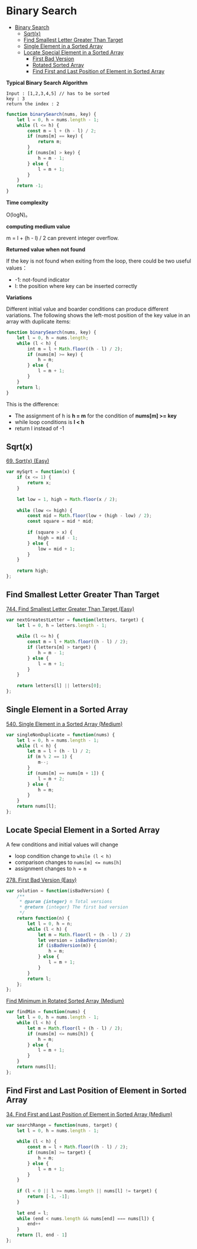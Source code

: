 # Binary Search
<!-- GFM-TOC -->
* [Binary Search](#Binary-Search)
    * [Sqrt(x)](#Sqrtx)
    * [Find Smallest Letter Greater Than Target](#Find-Smallest-Letter-Greater-Than-Target)
    * [Single Element in a Sorted Array](#Single-Element-in-a-Sorted-Array-Medium)
    * [Locate Special Element in a Sorted Array](#Locate-Special-Element-in-a-Sorted-Array)
        * [First Bad Version](#First-Bad-Version)
        * [Rotated Sorted Array](#Rotated-Sorted-Array)
        * [Find First and Last Position of Element in Sorted Array](#Find-First-and-Last-Position-of-Element-in-Sorted-Array)
<!-- GFM-TOC -->


**Typical Binary Search Algorithm**  

```text
Input : [1,2,3,4,5] // has to be sorted
key : 3
return the index : 2
```

```javascript
function binarySearch(nums, key) {
    let l = 0, h = nums.length - 1;
    while (l <= h) {
        const m = l + (h - l) / 2;
        if (nums[m] == key) {
            return m;
        }
        if (nums[m] > key) {
            h = m - 1;
        } else {
            l = m + 1;
        }
    }
    return -1;
}
```

**Time complexity**  

O(logN)。

**computing medium value**

m = l + (h - l) / 2 can prevent integer overflow.

**Returned value when not found**  

If the key is not found when exiting from the loop, there could be two useful values：

- -1: not-found indicator
- l: the position where key can be inserted correctly

**Variations**

Different initial value and boarder conditions can produce different variations. The following shows the left-most position of the key value in an array with duplicate items:

```javascript
function binarySearch(nums, key) {
    let l = 0, h = nums.length;
    while (l < h) {
        int m = l + Math.floor((h - l) / 2);
        if (nums[m] >= key) {
            h = m;
        } else {
            l = m + 1;
        }
    }
    return l;
}
```

This is the difference:

- The assignment of h is **h = m** for the condition of **nums[m] \>= key**
- while loop conditions is **l \< h**
- return l instead of -1

## Sqrt(x)

[69\. Sqrt(x) (Easy)](https://leetcode.com/problems/sqrtx/description/)

```javascript
var mySqrt = function(x) {
    if (x <= 1) {
        return x;
    }
    
    let low = 1, high = Math.floor(x / 2);
    
    while (low <= high) {
        const mid = Math.floor(low + (high - low) / 2);
        const square = mid * mid;
        
        if (square > x) {
            high = mid - 1;
        } else {
            low = mid + 1;
        }
    }
    
    return high;
};
```

## Find Smallest Letter Greater Than Target

[744\. Find Smallest Letter Greater Than Target (Easy)](https://leetcode.com/problems/find-smallest-letter-greater-than-target/description/)

```javascript
var nextGreatestLetter = function(letters, target) {
    let l = 0, h = letters.length - 1;
    
    while (l <= h) {
        const m = l + Math.floor((h - l) / 2);
        if (letters[m] > target) {
            h = m - 1;
        } else {
            l = m + 1;
        }
    }
    
    return letters[l] || letters[0];
};
```

## Single Element in a Sorted Array

[540\. Single Element in a Sorted Array (Medium)](https://leetcode.com/problems/single-element-in-a-sorted-array/description/)

```javascript
var singleNonDuplicate = function(nums) {
    let l = 0, h = nums.length - 1;
    while (l < h) {
        let m = l + (h - l) / 2;
        if (m % 2 == 1) {
            m--;
        }
        if (nums[m] == nums[m + 1]) {
            l = m + 2;
        } else {
            h = m;
        }
    }
    return nums[l];
};
```

## Locate Special Element in a Sorted Array
A few conditions and initial values will change
- loop condition change to `while (l < h)`
- comparison changes to `nums[m] <= nums[h]`
- assignment changes to `h = m`

[278\. First Bad Version (Easy)](https://leetcode.com/problems/first-bad-version/description/)

```javascript
var solution = function(isBadVersion) {
    /**
     * @param {integer} n Total versions
     * @return {integer} The first bad version
     */
    return function(n) {
        let l = 0, h = n;
        while (l < h) {
            let m = Math.floor(l + (h - l) / 2)
            let version = isBadVersion(m);
            if (isBadVersion(m)) {
                h = m;
            } else {
                l = m + 1;
            }
        }
        return l;
    };
};
```

[Find Minimum in Rotated Sorted Array (Medium)](https://leetcode.com/problems/find-minimum-in-rotated-sorted-array/description/)

```javascript
var findMin = function(nums) {
    let l = 0, h = nums.length - 1;
    while (l < h) {
        let m = Math.floor(l + (h - l) / 2);
        if (nums[m] <= nums[h]) {
            h = m;
        } else {
            l = m + 1;
        }
    }
    return nums[l];
};
```

## Find First and Last Position of Element in Sorted Array

[34\. Find First and Last Position of Element in Sorted Array (Medium)](https://leetcode.com/problems/find-first-and-last-position-of-element-in-sorted-array/)

```javascript
var searchRange = function(nums, target) {
    let l = 0, h = nums.length - 1;
    
    while (l < h) {
        const m = l + Math.floor((h - l) / 2);
        if (nums[m] >= target) {
            h = m;
        } else {
            l = m + 1;
        }
    }
    
    if (l < 0 || l >= nums.length || nums[l] != target) {
        return [-1, -1];
    }
    
    let end = l;
    while (end < nums.length && nums[end] === nums[l]) {
        end++
    }
    return [l, end - 1]
};
```
